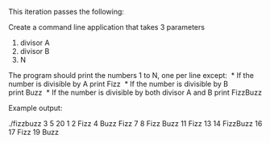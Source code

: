 
This iteration passes the following:

Create a command line application that takes 3 parameters
1) divisor A
2) divisor B
3) N

The program should print the numbers 1 to N, one per line except:
 * If the number is divisible by A print Fizz
 * If the number is divisible by B print Buzz
 * If the number is divisible by both divisor A and B print FizzBuzz

Example output:

./fizzbuzz 3 5 20
1
2
Fizz
4
Buzz
Fizz
7
8
Fizz
Buzz
11
Fizz
13
14
FizzBuzz
16
17
Fizz
19
Buzz
